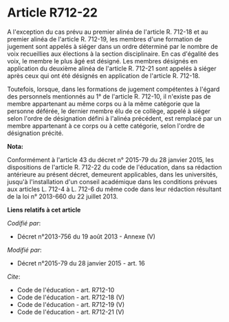 # Article R712-22

A l'exception du cas prévu au premier alinéa de l'article R. 712-18 et au premier alinéa de l'article R. 712-19, les membres
d'une formation de jugement sont appelés à siéger dans un ordre déterminé par le nombre de voix recueillies aux élections à
la section disciplinaire. En cas d'égalité des voix, le membre le plus âgé est désigné. Les membres désignés en application
du deuxième alinéa de l'article R. 712-21 sont appelés à siéger après ceux qui ont été désignés en application de l'article
R. 712-18. 

Toutefois, lorsque, dans les formations de jugement compétentes à l'égard des personnels mentionnés au 1° de l'article R.
712-10, il n'existe pas de membre appartenant au même corps ou à la même catégorie que la personne déférée, le dernier membre
élu de ce collège, appelé à siéger selon l'ordre de désignation défini à l'alinéa précédent, est remplacé par un membre
appartenant à ce corps ou à cette catégorie, selon l'ordre de désignation précité.

**Nota:**

Conformément à l'article 43 du décret n° 2015-79 du 28 janvier 2015, les dispositions de l'article R. 712-22 du code de
l'éducation, dans sa rédaction antérieure au présent décret, demeurent applicables, dans les universités, jusqu'à
l'installation d'un conseil académique dans les conditions prévues aux articles L. 712-4 à L. 712-6 du même code dans leur
rédaction résultant de la loi n° 2013-660 du 22 juillet 2013.

**Liens relatifs à cet article**

_Codifié par_:

  - Décret n°2013-756 du 19 août 2013 -  Annexe (V)

_Modifié par_:

  - Décret n°2015-79 du 28 janvier 2015 - art. 16

_Cite_:

  - Code de l'éducation - art. R712-10
  - Code de l'éducation - art. R712-18 (V)
  - Code de l'éducation - art. R712-19 (V)
  - Code de l'éducation - art. R712-21 (V)
